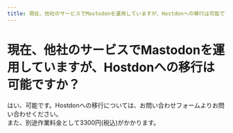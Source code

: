 ```yaml
---
title: 現在、他社のサービスでMastodonを運用していますが、Hostdonへの移行は可能ですか？
---
```


# 現在、他社のサービスでMastodonを運用していますが、Hostdonへの移行は可能ですか？

はい、可能です。Hostdonへの移行については、お問い合わせフォームよりお問い合わせください。  
また、別途作業料金として3300円(税込)がかかります。

